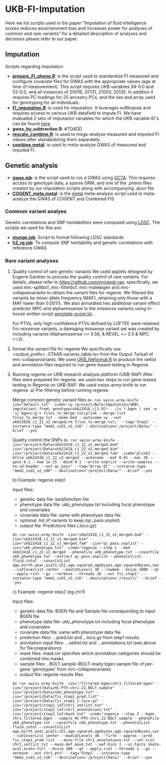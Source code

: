# UKB-FI-Imputation
Here we list scripts used in the paper "Imputation of fluid intelligence scores reduces ascertainment bias and increases power for analyses of common and rare variants"
for a detailed description of analyses and decisions please refer to our paper.

## Imputation
Scripts regarding imputation

- **[prepare_FI_pheno.R](https://github.com/dmvandenberg/UKB-FI-Imputation/blob/main/imputation/prepare_FI_pheno.R)**: is the script used to standardize FI measured and configure covariate files for GWAS with the appropriate values (age at time of measurement). This script requires UKB variables 34-0.0 and 52-0.0, and all instances of 20016, 20131, 21003, 20135. In addition it requires PC loadings for 25 ancestry PCs, and the sex and array used for genotyping for all individuals.
- **[FI_imputation.R](https://github.com/dmvandenberg/UKB-FI-Imputation/blob/main/imputation/FI_imputation.R)**: is used for imputation. It leverages softImpute and requires access to various UKB datafield to impute FI. We have evaluated 2 sets of imputation variables for which the UKB variable ID's can be found [here](https://github.com/dmvandenberg/UKB-FI-Imputation/tree/main/imputation/imputation-variables).
- **gwas_by_subtraction.R**: #TOADD
- **[rescale_combine.R](https://github.com/dmvandenberg/UKB-FI-Imputation/blob/main/imputation/rescale_combine.R)**: is used to mega-analyze measured and imputed FI values after standardizing them separately.
- **[combine.metal](https://github.com/dmvandenberg/UKB-FI-Imputation/blob/main/imputation/combine.metal)**: is used to meta-analyze GWAS of measured and imputed FI.

## Genetic analysis

- **[gwas.job](https://github.com/dmvandenberg/UKB-FI-Imputation/blob/main/genetic-analyses/gwas.job)**: is the script used to run a GWAS using [GCTA](https://yanglab.westlake.edu.cn/software/gcta/). This requires access to genotype data, a sparse GRM, and one of the .pheno files created by our imputation scripts along with accompanying .qcov file
- **[COGENT_meta.metal](https://github.com/dmvandenberg/UKB-FI-Imputation/blob/main/genetic-analyses/COGENT_meta.metal)**: is the [metal](https://genome.sph.umich.edu/wiki/METAL_Documentation) meta-analysis script used to meta-analyze the GWAS of COGENT and Combined FIS
  
### Common variant analyes

Genetic correlations and SNP heritabilities were computed using [LDSC](https://github.com/bulik/ldsc). The scripts we used for this are:

- **[munge.job](https://github.com/dmvandenberg/UKB-FI-Imputation/blob/main/genetic-analyses/munge.job)**: Script to format following LDSC standards
- **[h2_rg.job](https://github.com/dmvandenberg/UKB-FI-Imputation/blob/main/genetic-analyses/h2_rg.job)**: To compute SNP heritability and genetic correlations with reference GWAS

### Rare variant analyses

1. Quality control of rare genetic variants
   We used applets designed by Eugene Gardner to process the quality control of rare variants. For details, please refer to https://github.com/mrcepid-rap. specifically, we used mrc-splitbcf, mrc-filterbcf, mrc-makebgen and mrc-collapsevariants to obtain the variant   files for regenie. We filtered the variants by minor allele frequency (MAF), retaining only those with a MAF lower than 0.001%. We also annotated two additional variant effect predictor MPC and alphamissense to the missense variants using in-house written script [annotate-score.sh](https://github.com/dmvandenberg/UKB-FI-Imputation/blob/main/rare-variant-analyses/annotate-score.sh).

   For PTVs, only high-confidence PTVs defined by LOFTEE were retained. For missense variants, a damaging missense variant set was created by including variants (Alphamissense >= 0.56, & REVEL >= 0.5 & MPC >=2).  

2. format the variant file for regenie
   We specifically use <output_prefix>..STAAR.variants_table.tsv from the Output Tarball of mrc-collapsevariants. We used [UKB_fileformat.R](https://github.com/dmvandenberg/UKB-FI-Imputation/blob/main/rare-variant-analyses/UKB_fileformat.R) to produce the setlist and annotation files required to run gene-based testing in Regenie.

3. Running regenie on UKB research analysis platform (UKB-RAP)
   After files were prepared for regenie, we used two steps to run gene-based testing in Regenie on UKB-RAP. We used swiss-army-knife to run regenie.
   a) Pre-filtering before running regenie.

   Merge common genetic variant files
   `dx run swiss-army-knife -iin="default.txt" -icmd='cp /project/Bulk/Imputation/UKB\ imputation\ from\ genotype/ukb22418_c[1-9]* . ;ls *.bgen | sed -e 's/.bgen//g'> files_to_merge.txt;plink --merge-list files_to_merge.txt --make-bed --autosome-xy --out ukb22828_c1_22_v2_merged;rm files_to_merge.txt;' --tag='Step1' --instance-type "mem1_ssd1_v2_x16" --destination='/project/Data/' --brief --yes`

   Quality control the SNPs
   `dx run swiss-army-knife -iin="/project/Data/ukb22418_c1_22_v2_merged.bed" -iin="/project/Data/ukb22418_c1_22_v2_merged.bim" -iin="/project/Data/ukb22418_c1_22_v2_merged.fam" -icmd="plink2 --bfile ukb22418_c1_22_v2_merged --autosome --maf 0.01 --mac 20 --geno 0.1 --hwe 1e-15 --mind 0.1 --write-snplist --write-samples --no-id-header --out qc_pass" --tag="Array QC" --instance-type "mem2_ssd2_v2_x96" --destination="/project/Data/" --brief --yes`

   b) Example: regenie step1

   Input files:
   - genetic data file: bed/bim/fam file
   - phenotype data file: ukb_phenotype.txt including focal phenotype and covariates
   - covariate data file: same with phenotype data file
   - optional: list of variants to keep (qc_pass.snplist)
   - output file: Predictions files (.loco.gz)
  
   `dx run swiss-army-knife -iin="ukb22418_c1_22_v2_merged.bed" -iin="ukb22418_c1_22_v2_merged.bim" -iin="ukb22418_c1_22_v2_merged.fam" -iin="qc_pass.snplist" -iin="ukb_phenotype.txt" -icmd="regenie --step 1 --bed ukb22418_c1_22_v2_merged --phenoFile ukb_phenotype.txt --covarFile ukb_phenotype.txt --extract qc_pass.snplist --phenoColList fluid.intel --covarColList age,birth.year,pca{1:25},age.squared,agebysex,age.squaredbysex,sex --catCovarList center --maxCatLevels 30 --lowmem --bsize 1000 --qt --apply-rint --gz --verbose --threads 16 --out fis_step1" --instance-type "mem1_ssd1_v2_x16" --destination='/result/' --brief --yes`

    c) Example: regenie step2 (eg.chr1)

   Input files:
   - genetic data file: BGEN file and Sample file corresponding to input BGEN file
   - phenotype data file: ukb_phenotype.txt including focal phenotype and covariates
   - covariate data file: same with phenotype data file
   - prediction files: ...pred.list and ...loco.gz from step1 results
   - annotation input files: ...setlist.txt and ...annotations.txt (see above for file preparations)
   - mask files: mask.txt specifies which annotation categories should be combined into masks
   - sample files: ..BOLT.sample (BOLT-ready bgen sample file of per-gene 'genotypes' from mrc-collapsevariants
   - output file: regenie results files
  
   `dx run swiss-army-knife -iin="/filtered-bgen/chr1.filtered.bgen" -iin="/project/Data/HC-PTV-chr1.22.BOLT.sample"   -iin="/project/Data/ukb_phenotype.txt" -iin="/project/Data/fis_step1_pred.list" -iin="/project/Data/fis_step1_1.loco.gz" -iin="/project/step2_lof/chr1_setlist.txt" -iin="/project/step2_lof/chr1_annotations.txt" -iin="/project/step2_lof/mask.txt" -icmd="regenie --step 2 --bgen chr1.filtered.bgen --sample HC-PTV-chr1.22.BOLT.sample --phenoFile ukb_phenotype.txt --covarFile ukb_phenotype.txt --phenoColList fluid.intel --covarColList age,birth.year,pca{1:25},age.squared,agebysex,age.squaredbysex,sex --catCovarList center --maxCatLevels 30 --firth --approx --pred fis_step1_pred.list  --anno-file chr1_annotations.txt --set-list chr1_setlist.txt --mask-def mask.txt --aaf-bins 1 --vc-tests skato-acat,acato-full --bsize 200 --qt --apply-rint --threads 2 --gz --verbose --out chr1_ptv" --tag='Step1' --instance-type "mem1_ssd1_v2_x16" --destination='/project/Data/' --brief --yes`
